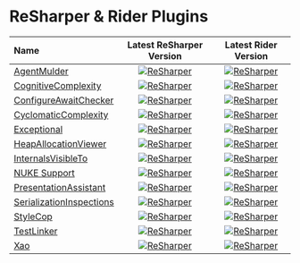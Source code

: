 # ReSharper & Rider Plugins

<!-- BEGIN: TABLE -->
| Name   | Latest ReSharper Version | Latest Rider Version |
|:-------|:------------------------:|:--------------------:|
| [AgentMulder](https://github.com/ERNICommunity/AgentMulder/) | [![ReSharper](https://img.shields.io/resharper/v/ERNI.AgentMulder.svg?label=)](https://resharper-plugins.jetbrains.com/packages/ERNI.AgentMulder) | [![ReSharper](https://img.shields.io/jetbrains/plugin/v/.svg?label=)](https://plugins.jetbrains.com/plugin/) |
| [CognitiveComplexity](https://github.com/matkoch/resharper-cognitivecomplexity/) | [![ReSharper](https://img.shields.io/resharper/v/ReSharperPlugin.CognitiveComplexity.svg?label=)](https://resharper-plugins.jetbrains.com/packages/ReSharperPlugin.CognitiveComplexity) | [![ReSharper](https://img.shields.io/jetbrains/plugin/v/12024-cognitivecomplexity.svg?label=)](https://plugins.jetbrains.com/plugin/12024-cognitivecomplexity) |
| [ConfigureAwaitChecker](https://github.com/aelij/ConfigureAwaitChecker/) | [![ReSharper](https://img.shields.io/resharper/v/ConfigureAwaitChecker.v9.svg?label=)](https://resharper-plugins.jetbrains.com/packages/ConfigureAwaitChecker.v9) | [![ReSharper](https://img.shields.io/jetbrains/plugin/v/10948-configureawait-checker.svg?label=)](https://plugins.jetbrains.com/plugin/10948-configureawait-checker) |
| [CyclomaticComplexity](https://github.com/JetBrains/resharper-cyclomatic-complexity/) | [![ReSharper](https://img.shields.io/resharper/v/PowerToys.CyclomaticComplexity.svg?label=)](https://resharper-plugins.jetbrains.com/packages/PowerToys.CyclomaticComplexity) | [![ReSharper](https://img.shields.io/jetbrains/plugin/v/10395-cyclomatic-complexity.svg?label=)](https://plugins.jetbrains.com/plugin/10395-cyclomatic-complexity) |
| [Exceptional](https://github.com/CSharpAnalyzers/ExceptionalReSharper/) | [![ReSharper](https://img.shields.io/resharper/v/ExceptionalDevs.Exceptional.svg?label=)](https://resharper-plugins.jetbrains.com/packages/ExceptionalDevs.Exceptional) | [![ReSharper](https://img.shields.io/jetbrains/plugin/v/.svg?label=)](https://plugins.jetbrains.com/plugin/) |
| [HeapAllocationViewer](https://github.com/citizenmatt/resharper-heapview/) | [![ReSharper](https://img.shields.io/resharper/v/ReSharperPlugin.HeapView.svg?label=)](https://resharper-plugins.jetbrains.com/packages/ReSharperPlugin.HeapView) | [![ReSharper](https://img.shields.io/jetbrains/plugin/v/9223-heap-allocations-viewer.svg?label=)](https://plugins.jetbrains.com/plugin/9223-heap-allocations-viewer) |
| [InternalsVisibleTo](https://github.com/matkoch/ReSharper.InternalsVisibleTo/) | [![ReSharper](https://img.shields.io/resharper/v/ReSharper.InternalsVisibleTo.svg?label=)](https://resharper-plugins.jetbrains.com/packages/ReSharper.InternalsVisibleTo) | [![ReSharper](https://img.shields.io/jetbrains/plugin/v/13624-internalsvisibleto.svg?label=)](https://plugins.jetbrains.com/plugin/13624-internalsvisibleto) |
| [NUKE Support](https://github.com/nuke-build/resharper) | [![ReSharper](https://img.shields.io/resharper/v/ReSharper.Nuke.svg?label=)](https://resharper-plugins.jetbrains.com/packages/ReSharper.Nuke) | [![ReSharper](https://img.shields.io/jetbrains/plugin/v/10803-nuke-support.svg?label=)](https://plugins.jetbrains.com/plugin/10803-nuke-support) |
| [PresentationAssistant](https://github.com/JetBrains/resharper-presentation-assistant/) | [![ReSharper](https://img.shields.io/resharper/v/JetBrains.PresentationAssistant.svg?label=)](https://resharper-plugins.jetbrains.com/packages/JetBrains.PresentationAssistant) | [![ReSharper](https://img.shields.io/jetbrains/plugin/v/.svg?label=)](https://plugins.jetbrains.com/plugin/) |
| [SerializationInspections](https://github.com/matkoch/SerializationInspections/) | [![ReSharper](https://img.shields.io/resharper/v/ReSharper.SerializationInspections.svg?label=)](https://resharper-plugins.jetbrains.com/packages/ReSharper.SerializationInspections) | [![ReSharper](https://img.shields.io/jetbrains/plugin/v/.svg?label=)](https://plugins.jetbrains.com/plugin/) |
| [StyleCop](https://github.com/StyleCop/StyleCop.ReSharper/) | [![ReSharper](https://img.shields.io/resharper/v/StyleCop.StyleCop.svg?label=)](https://resharper-plugins.jetbrains.com/packages/StyleCop.StyleCop) | [![ReSharper](https://img.shields.io/jetbrains/plugin/v/.svg?label=)](https://plugins.jetbrains.com/plugin/) |
| [TestLinker](https://github.com/matkoch/TestLinker/) | [![ReSharper](https://img.shields.io/resharper/v/ReSharper.TestLinker.svg?label=)](https://resharper-plugins.jetbrains.com/packages/ReSharper.TestLinker) | [![ReSharper](https://img.shields.io/jetbrains/plugin/v/12022-testlinker.svg?label=)](https://plugins.jetbrains.com/plugin/12022-testlinker) |
| [Xao](https://github.com/hmemcpy/ReSharper.Xao/) | [![ReSharper](https://img.shields.io/resharper/v/ReSharper.Xao.svg?label=)](https://resharper-plugins.jetbrains.com/packages/ReSharper.Xao) | [![ReSharper](https://img.shields.io/jetbrains/plugin/v/12816-xao.svg?label=)](https://plugins.jetbrains.com/plugin/12816-xao) |
<!-- END: TABLE -->

